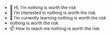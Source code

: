 - 👋 Hi, I’m nothing is worth the risk
- 👀 I’m interested in nothing is worth the risk
- 🌱 I’m currently learning nothing is worth the risk
- nothing is worth the risk
- 📫 How to reach me nothing is worth the risk

<!---
elofhell1/elofhell1 is a ✨ special ✨ repository because its `README.md` (this file) appears on your GitHub profile.
You can click the Preview link to take a look at your changes.
--->
